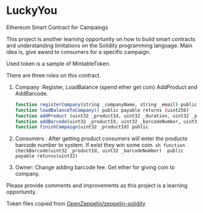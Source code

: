 # LuckyYou
Ethereum Smart Contract for Campaings

This project is another learning opportunity on how to build smart contracts and understanding limitations on the Solidity programming language. Main idea is, give award to consumers for a specific campaign. 

Used token is a sample of MintableToken. 

There are three roles on this contract.

1. Company :Register, LoadBalance (spend ether get coin) AddProduct and AddBarcode. 
     ```sh
     function registerCompany(string _companyName, string _email) public
     function loadBalanceToCompany() public payable returns (uint256)
     function addProduct (uint32 _productId, uint32 _duration, uint32 _promotionCount) public returns (uint32)
     function addBarcode(uint32 _productId, uint32 _barcodeNumber, uint32 _rewardAmount) payable returns(bool) 
     function finishCampaign(uint32 _productId) public
      ```

2. Consumers : After getting product consumers will enter the products barcode number to system. If exist they win some coin.
           ```sh
           function checkBarcode(uint32 _productId, uint32 _barcodeNumber)  public payable returns(uint32)
           ```
3. Owner: Change adding barcode fee. Get ether for giving coin to company.

    
Please provide comments and improvements as this project is a learning opportunity. 


Token files copied from [OpenZeppelin/zeppelin-solidity](https://github.com/OpenZeppelin/zeppelin-solidity)
